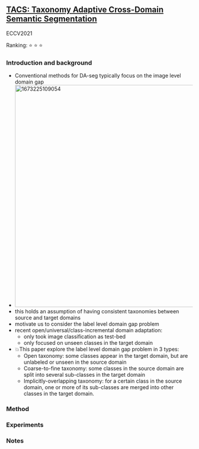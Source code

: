 ## [TACS: Taxonomy Adaptive Cross-Domain Semantic Segmentation](https://arxiv.org/abs/2109.04813)

ECCV2021

Ranking: :star: :star: :star:

### Introduction and background
- Conventional methods for DA-seg typically focus on the image level domain gap
- <img width="600" alt="1673225109054" src="https://user-images.githubusercontent.com/46414159/211227058-5d99fcef-2d58-404a-9755-de8a2c8c71a3.png">
- this holds an assumption of having consistent taxonomies between source and target domains
- motivate us to consider the label level domain gap problem
- recent open/universal/class-incremental domain adaptation:
  - only took image classification as test-bed
  - only focused on unseen classes in the target domain
- 💥This paper explore the label level domain gap problem in 3 types:
  - Open taxonomy: some classes appear in the target domain, but are unlabeled or unseen in the source domain
  - Coarse-to-fine taxonomy: some classes in the source domain are split into several sub-classes in the target domain
  - Implicitly-overlapping taxonomy: for a certain class in the source domain, one or more of its sub-classes are merged into other classes in the target domain.

### Method

### Experiments

### Notes
